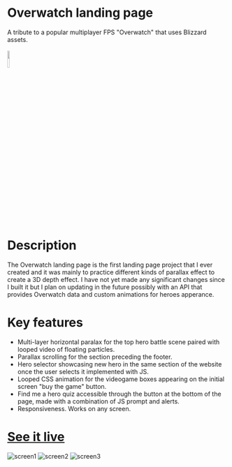 # Overwatch landing page 

A tribute to a popular multiplayer FPS "Overwatch" that uses Blizzard assets. <br><br>
<img src="https://skillicons.dev/icons?i=js,html,css,bootstrap" width="10%" height="10%"> 
# Description
The Overwatch landing page is the first landing page project that I ever created and it was mainly to practice different kinds of parallax effect to create a 3D depth effect. I have not yet made any significant changes since I built it but I plan on updating in the future possibly with an API that provides Overwatch data and custom animations for heroes apperance.

# Key features
- Multi-layer horizontal paralax for the top hero battle scene paired with looped video of floating particles. 
- Parallax scrolling for the section preceding the footer.
- Hero selector showcasing new hero in the same section of the website once the user selects it implemented with JS.
- Looped CSS animation for the videogame boxes appearing on the initial screen "buy the game" button.
- Find me a hero quiz accessible through the button at the bottom of the page, made with a combination of JS prompt and alerts.
- Responsiveness. Works on any screen.

# <a href="https://astonishing-pithivier-fc247a.netlify.app/" target="_blank">See it live</a>

![screen1](https://i.ibb.co/LrNHm8k/Screenshot-from-2023-01-08-13-17-24.png "over_website_page1")
![screen2](https://i.ibb.co/pWthR44/Screenshot-from-2023-01-08-13-19-12.png "over_website_page2")
![screen3](https://i.ibb.co/1XDNq64/Screenshot-from-2023-01-08-13-19-27.png "over_website_page3")
